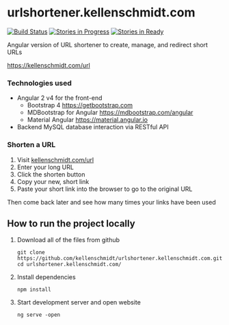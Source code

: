 # urlshortener.kellenschmidt.com

[![Build Status](https://travis-ci.org/kellenschmidt/kellenschmidt.com.svg?branch=master)](https://travis-ci.org/kellenschmidt/kellenschmidt.com)
[![Stories in Progress](https://badge.waffle.io/kellenschmidt/urlshortener.kellenschmidt.com.png?label=in%20progress&title=In%20progress)](https://waffle.io/kellenschmidt/urlshortener.kellenschmidt.com?utm_source=badge)
[![Stories in Ready](https://badge.waffle.io/kellenschmidt/urlshortener.kellenschmidt.com.png?staged%20for%20development&title=Staged%20for%20Development)](https://waffle.io/kellenschmidt/urlshortener.kellenschmidt.com?utm_source=badge)

Angular version of URL shortener to create, manage, and redirect short URLs

https://kellenschmidt.com/url

### Technologies used

- Angular 2 v4 for the front-end
  - Bootstrap 4 https://getbootstrap.com
  - MDBootstrap for Angular https://mdbootstrap.com/angular
  - Material Angular https://material.angular.io
- Backend MySQL database interaction via RESTful API

### Shorten a URL
1. Visit [kellenschmidt.com/url](kellenschmidt.com/url)
2. Enter your long URL
3. Click the shorten button
4. Copy your new, short link
5. Paste your short link into the browser to go to the original URL
 
 Then come back later and see how many times your links have been used

## How to run the project locally

1. Download all of the files from github
    ```
    git clone https://github.com/kellenschmidt/urlshortener.kellenschmidt.com.git
    cd urlshortener.kellenschmidt.com/
    ```
2. Install dependencies
    ```
    npm install
    ```
3. Start development server and open website
    ```
    ng serve -open
    ```
